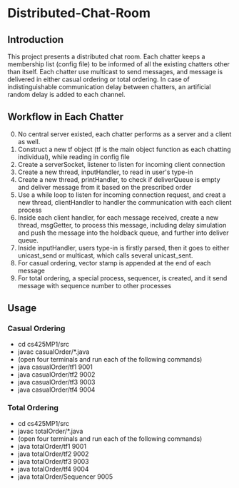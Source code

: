 # Distributed-Chat-Room

## Introduction

This project presents a distributed chat room. Each chatter keeps a membership list (config file) to be informed of all the existing chatters other than itself. Each chatter use multicast to send messages, and message is delivered in either casual ordering or total ordering. In case of indistinguishable communication delay between chatters, an artificial random delay is added to each channel. 

## Workflow in Each Chatter
0. No central server existed, each chatter performs as a server and a client as well.
1. Construct a new tf object (tf is the main object function as each chatting individual), while reading in config file
2. Create a serverSocket, listener to listen for incoming client connection
3. Create a new thread, inputHandler, to read in user's type-in
4. Create a new thread, printHandler, to check if deliverQueue is empty and deliver message from it based on the prescribed order
5. Use a while loop to listen for incoming connection request, and creat a new thread, clientHandler to handler the communication with
   each client process
6. Inside each client handler, for each message received, create a new thread, msgGetter, to process this message, including 
   delay simulation and push the message into the holdback queue, and further into deliver queue.
7. Inside inputHandler, users type-in is firstly parsed, then it goes to either unicast_send or multicast, which calls
   several unicast_sent.
8. For casual ordering, vector stamp is appended at the end of each message
9. For total ordering, a special process, sequencer, is created, and it send message with sequence number to other processes
		
## Usage



### Casual Ordering
- cd cs425MP1/src
- javac casualOrder/*.java
- (open four terminals and run each of the following commands)
- java casualOrder/tf1 9001
- java casualOrder/tf2 9002
- java casualOrder/tf3 9003
- java casualOrder/tf4 9004
	
### Total Ordering
- cd cs425MP1/src
- javac totalOrder/*.java
- (open four terminals and run each of the following commands)
- java totalOrder/tf1 9001
- java totalOrder/tf2 9002
- java totalOrder/tf3 9003
- java totalOrder/tf4 9004
- java totalOrder/Sequencer 9005
	
